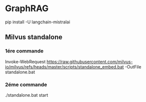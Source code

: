 # GraphRAG

pip install -U langchain-mistralai

## Milvus standalone

### 1ére commande
Invoke-WebRequest https://raw.githubusercontent.com/milvus-io/milvus/refs/heads/master/scripts/standalone_embed.bat -OutFile standalone.bat

### 2éme commande
./standalone.bat start  
